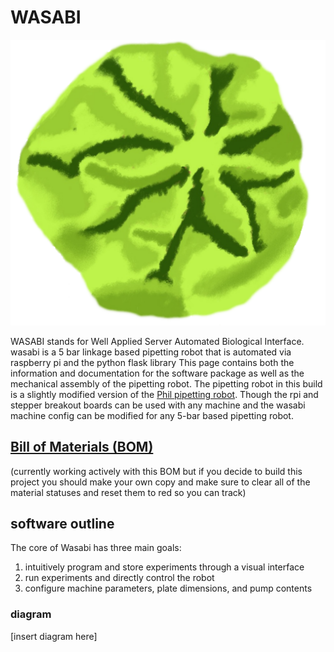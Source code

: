 # WASABI

![favicon](/WasabiMain/static/favicon/favicon.svg)

WASABI stands for Well Applied Server Automated Biological Interface. wasabi is a 5 bar linkage based pipetting robot that is automated via raspberry pi and the python flask library This page contains both the information and documentation for the software package as well as the mechanical assembly of the pipetting robot. The pipetting robot in this build is a slightly modified version of the [Phil pipetting robot](https://www.biorxiv.org/content/10.1101/2021.07.04.448641v1.full). Though the rpi and stepper breakout boards can be used with any machine and the wasabi machine config can be modified for any 5-bar based pipetting robot.  
## [Bill of Materials (BOM)](https://docs.google.com/spreadsheets/d/16TOlXRDoKtlOAvTiCGKz8jH9Rkvl1hXIs9z1LAUZMCc/edit?usp=sharing)

(currently working actively with this BOM but if you decide to build this project you should make your own copy and make sure to clear all of the material statuses and reset them to red so you can track)

## software outline
The core of Wasabi has three main goals:
1. intuitively program and store experiments through a visual interface 
2. run experiments and directly control the robot 
3. configure machine parameters, plate dimensions, and pump contents

### diagram
[insert diagram here]




